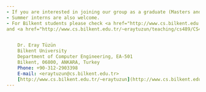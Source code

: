```yaml
---
- If you are interested in joining our group as a graduate (Masters and Ph.D.)  or undergraduate volunteer student, please send an email or drop by. 
- Summer interns are also welcome.
- For Bilkent students please check <a href="http://www.cs.bilkent.edu.tr/~eraytuzun/teaching/cs489/CS489_Proposals.pdf">CS 489</a> 
and <a href="http://www.cs.bilkent.edu.tr/~eraytuzun/teaching/cs489/CS490_Proposals.pdf">CS 490</a> opportunities.


	Dr. Eray Tüzün  
	Bilkent University  
	Department of Computer Engineering, EA-501  
	Bilkent, 06800, ANKARA, Turkey  
	Phone: +90-312-2903398  
	E-mail: <eraytuzun@cs.bilkent.edu.tr>  
	[http://www.cs.bilkent.edu.tr/~eraytuzun](http://www.cs.bilkent.edu.tr/~eraytuzun)
---
```

